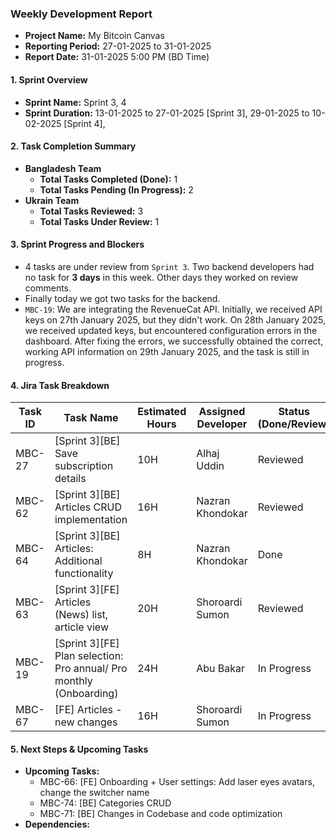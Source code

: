 ### Weekly Development Report
- **Project Name:** My Bitcoin Canvas
- **Reporting Period:** 27-01-2025 to 31-01-2025
- **Report Date:** 31-01-2025 5:00 PM (BD Time)

#### 1. Sprint Overview  
- **Sprint Name:** Sprint 3, 4
- **Sprint Duration:** 13-01-2025 to 27-01-2025 [Sprint 3], 29-01-2025 to 10-02-2025 [Sprint 4], 

#### 2. Task Completion Summary

- **Bangladesh Team**
  - **Total Tasks Completed (Done):** 1
  - **Total Tasks Pending (In Progress):** 2
- **Ukrain Team**
  - **Total Tasks Reviewed:** 3
  - **Total Tasks Under Review:** 1

#### 3. Sprint Progress and Blockers
- 4 tasks are under review from `Sprint 3`. Two backend developers had no task for **3 days** in this week. Other days they worked on review comments.
- Finally today we got two tasks for the backend.
- `MBC-19`: We are integrating the RevenueCat API. Initially, we received API keys on 27th January 2025, but they didn't work. On 28th January 2025, we received updated keys, but encountered configuration errors in the dashboard. After fixing the errors, we successfully obtained the correct, working API information on 29th January 2025, and the task is still in progress.

#### 4. Jira Task Breakdown

| Task ID | Task Name         | Estimated Hours | Assigned Developer | Status (Done/Review) |
|---------|-------------------|-----------------|--------------------|----------------------|
| MBC-27   | [Sprint 3][BE] Save subscription details        | 10H | Alhaj Uddin    | Reviewed      |
| MBC-62   | [Sprint 3][BE] Articles CRUD implementation    | 16H |  Nazran Khondokar     | Reviewed      |
| MBC-64   | [Sprint 3][BE] Articles: Additional functionality    | 8H |  Nazran Khondokar     | Done      |
| MBC-63   | [Sprint 3][FE] Articles (News) list, article view    | 20H |   Shoroardi Sumon      | Reviewed      |
| MBC-19   | [Sprint 3][FE] Plan selection: Pro annual/ Pro monthly (Onboarding)    | 24H |   Abu Bakar      | In Progress      |
| MBC-67   | [FE] Articles - new changes    | 16H |   Shoroardi Sumon      | In Progress      |

#### 5. Next Steps & Upcoming Tasks
- **Upcoming Tasks:**
     - MBC-66: [FE] Onboarding + User settings: Add laser eyes avatars, change the switcher name
     - MBC-74: [BE] Categories CRUD
     - MBC-71: [BE] Changes in Codebase and code optimization
- **Dependencies:** 
